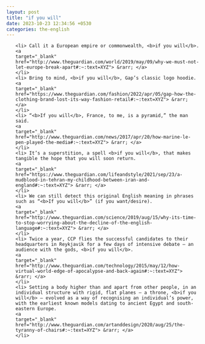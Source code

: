 ```yaml
---
layout: post
title: "if you will"
date: 2023-10-23 12:34:56 +0530
categories: the-english
---
```

<ol>

    <li> Call it a European empire or commonwealth, <b>if you will</b>.
    <a 
    target="_blank" 
    href="http://www.theguardian.com/world/2019/may/09/why-we-must-not-let-europe-break-apart#:~:text=XYZ"> &rarr; </a>
    </li>
    <li> Bring to mind, <b>if you will</b>, Gap’s classic logo hoodie.
    <a 
    target="_blank" 
    href="https://www.theguardian.com/fashion/2022/apr/05/gap-how-the-clothing-brand-lost-its-way-fashion-retail#:~:text=XYZ"> &rarr; </a>
    </li>
    <li> “<b>If you will</b>, France, to me, is a pyramid,” the man said.
    <a 
    target="_blank" 
    href="http://www.theguardian.com/news/2017/apr/20/how-marine-le-pen-played-the-media#:~:text=XYZ"> &rarr; </a>
    </li>
    <li> It’s a superstition, a spell <b>if you will</b>, that makes tangible the hope that you will soon return.
    <a 
    target="_blank" 
    href="https://www.theguardian.com/lifeandstyle/2021/sep/23/a-mudblood-in-tehran-my-childhood-between-iran-and-england#:~:text=XYZ"> &rarr; </a>
    </li>
    <li> We can still detect this original English meaning in phrases such as “<b>If you will</b>” (if you want/desire).
    <a 
    target="_blank" 
    href="http://www.theguardian.com/science/2019/aug/15/why-its-time-to-stop-worrying-about-the-decline-of-the-english-language#:~:text=XYZ"> &rarr; </a>
    </li>
    <li> Twice a year, CCP flies the successful candidates to their headquarters in Reykjavik for a few days of intensive debate – an audience with the gods, <b>if you will</b>.
    <a 
    target="_blank" 
    href="http://www.theguardian.com/technology/2015/may/12/how-virtual-world-edge-of-apocalypse-and-back-again#:~:text=XYZ"> &rarr; </a>
    </li>
    <li> Setting a body higher than and apart from other people, in an individual structure with rigid, flat planes – a throne, <b>if you will</b> – evolved as a way of recognising an individual’s power, with the earliest known models dating to ancient Egypt and south-eastern Europe.
    <a 
    target="_blank" 
    href="http://www.theguardian.com/artanddesign/2020/aug/25/the-tyranny-of-chairs#:~:text=XYZ"> &rarr; </a>
    </li>